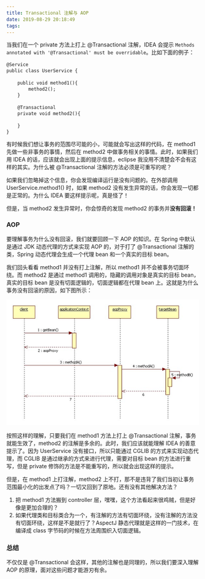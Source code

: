 ```yaml
---
title: Transactional 注解与 AOP
date: 2019-08-29 20:18:49
tags:
---
```


当我们在一个 private 方法上打上 @Transactional 注解，IDEA 会提示 `Methods annotated with '@Transactional' must be overridable`。比如下面的例子：

```
@Service
public class UserService {

    public void method1(){
        method2();
    }

    @Transactional
    private void method2(){

    }
}
```

有时候我们想让事务的范围尽可能的小，可能就会写出这样的代码，在 method1 先做一些非事务的事情，然后在 method2 中做事务相关的事情。此时，如果我们用 IDEA 的话，应该就会出现上面的提示信息，eclipse 我没用不清楚会不会有这样的其实。为什么被 @Transactional 注解的方法必须是可重写的呢？

如果我们忽略掉这个信息，你会发现编译运行是没有问题的。在外部调用 UserService.method1() 时，如果 method2 没有发生异常的话，你会发现一切都是正常的。为什么 IDEA 要这样提示呢，真是怪了！

但是，当 method2 发生异常时，你会惊奇的发现 method2 的事务并**没有回滚！**

### AOP

要理解事务为什么没有回滚，我们就要回顾一下 AOP 的知识。在 Spring 中默认是通过 JDK 动态代理的方式来实现 AOP 的，对于打了 @Transactional 注解的类，Spring 动态代理会生成一个代理 bean 和一个真实的目标 bean。

我们回头看看 method1 并没有打上注解，所以 method1 并不会被事务切面环绕。而 method2 是通过 method1 调用的，隐藏的调用对象是真实的目标 bean，真实的目标 bean 是没有切面逻辑的，切面逻辑都在代理 bean 上。这就是为什么事务没有回滚的原因，如下图所示：

![transactional-aop](/image/transactional-aop.gif)

按照这样的理解，只要我们在 method1 方法上打上 @Transactional 注解，事务就能生效了，method2 的注解是多余的。此时，我们应该就能理解 IDEA 的善意提示了。因为 UserService 没有接口，所以只能通过 CGLIB 的方式来实现动态代理，而 CGLIB 是通过继承的方式来进行代理，需要对目标 bean 的方法进行重写，但是 private 修饰的方法是不能重写的，所以就会出现这样的提示。

但是，在 method1 上打注解，method2 上不打，那不是违背了我们当初让事务范围最小化的出发点了吗？一切又回到了原地。还有没有其他解决方法？

1. 把 method1 方法搬到 controller 层，嘿嘿，这个方法看起来很鸡贼，但是好像是更加合理的？
2. 如果代理类和目标类合为一个，有注解的方法有切面环绕，没有注解的方法没有切面环绕，这样是不是就行了？AspectJ 静态代理就是这样的一门技术，在编译成 class 字节码的时候在方法周围织入切面逻辑。

### 总结

不仅仅是 @Transactional 会这样，其他的注解也是同理的，所以我们要深入理解 AOP 的原理，面对这些问题才能游刃有余。


